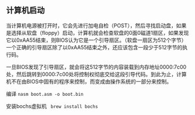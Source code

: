 ## 计算机启动

当计算机电源被打开时，它会先进行加电自检（POST），然后寻找启动盘，如果是选择从软盘（floppy）启动，计算机就会检查软盘的0面0磁道1扇区，如果发现它以0xAA55结束，则BIOS认为它是一个引导扇区。（软盘一扇区为512个字节）一个正确的引导扇区除了以0xAA55结束之外，还应该包含一段少于512字节的执行码。

一旦BIOS发现了引导扇区，就会将这512字节的内容装载到内存地址0000:7c00处，然后跳转到0000:7c00处将控制权彻底交给这段引导代码。到此为止，计算机不在由BIOS中固有的程序来控制，而变成由操作系统的一部分来控制。

编译 `nasm boot.asm -o boot.bin`

安装bochs虚拟机 ` brew install bochs`

